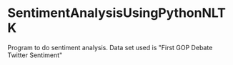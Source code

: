 # SentimentAnalysisUsingPythonNLTK
Program to do sentiment analysis. Data set used is "First GOP Debate Twitter Sentiment"
